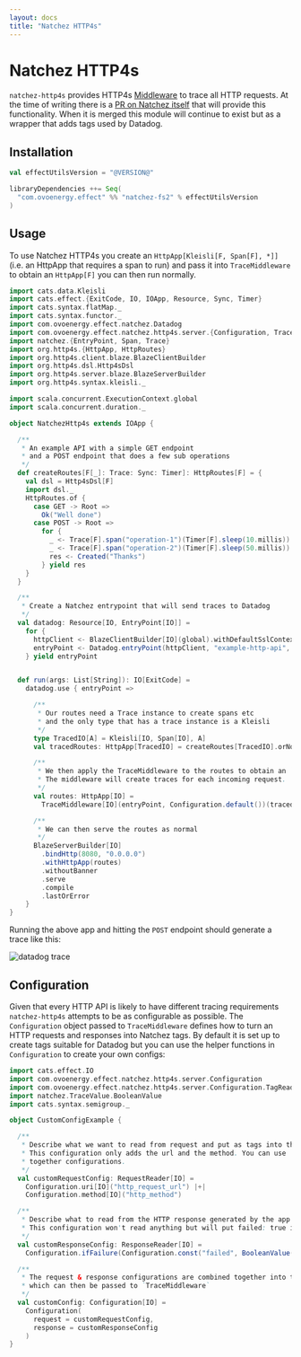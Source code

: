 ```yaml
---
layout: docs
title: "Natchez HTTP4s"
---
```


# Natchez HTTP4s

`natchez-http4s` provides HTTP4s [Middleware](https://http4s.org/v0.21/middleware/) to trace all HTTP requests.
At the time of writing there is a [PR on Natchez itself](https://github.com/tpolecat/natchez/pull/75) that will provide this functionality.
When it is merged this module will continue to exist but as a wrapper that adds tags used by Datadog.

## Installation

```scala
val effectUtilsVersion = "@VERSION@"

libraryDependencies ++= Seq(
  "com.ovoenergy.effect" %% "natchez-fs2" % effectUtilsVersion
)
```

## Usage

To use Natchez HTTP4s you create an `HttpApp[Kleisli[F, Span[F], *]]` (i.e. an HttpApp that requires a span to run)
and pass it into `TraceMiddleware` to obtain an `HttpApp[F]` you can then run normally.

```scala mdoc
import cats.data.Kleisli
import cats.effect.{ExitCode, IO, IOApp, Resource, Sync, Timer}
import cats.syntax.flatMap._
import cats.syntax.functor._
import com.ovoenergy.effect.natchez.Datadog
import com.ovoenergy.effect.natchez.http4s.server.{Configuration, TraceMiddleware}
import natchez.{EntryPoint, Span, Trace}
import org.http4s.{HttpApp, HttpRoutes}
import org.http4s.client.blaze.BlazeClientBuilder
import org.http4s.dsl.Http4sDsl
import org.http4s.server.blaze.BlazeServerBuilder
import org.http4s.syntax.kleisli._

import scala.concurrent.ExecutionContext.global
import scala.concurrent.duration._

object NatchezHttp4s extends IOApp {

  /**
   * An example API with a simple GET endpoint
   * and a POST endpoint that does a few sub operations
   */
  def createRoutes[F[_]: Trace: Sync: Timer]: HttpRoutes[F] = {
    val dsl = Http4sDsl[F]
    import dsl._
    HttpRoutes.of {
      case GET -> Root =>
        Ok("Well done")
      case POST -> Root =>
        for {
          _ <- Trace[F].span("operation-1")(Timer[F].sleep(10.millis))
          _ <- Trace[F].span("operation-2")(Timer[F].sleep(50.millis))
          res <- Created("Thanks")
        } yield res
    }
  }

  /**
   * Create a Natchez entrypoint that will send traces to Datadog
   */
  val datadog: Resource[IO, EntryPoint[IO]] =
    for {
      httpClient <- BlazeClientBuilder[IO](global).withDefaultSslContext.resource
      entryPoint <- Datadog.entryPoint(httpClient, "example-http-api", "default-resource")
    } yield entryPoint


  def run(args: List[String]): IO[ExitCode] =
    datadog.use { entryPoint =>

      /**
       * Our routes need a Trace instance to create spans etc
       * and the only type that has a trace instance is a Kleisli
       */
      type TracedIO[A] = Kleisli[IO, Span[IO], A]
      val tracedRoutes: HttpApp[TracedIO] = createRoutes[TracedIO].orNotFound

      /**
       * We then apply the TraceMiddleware to the routes to obtain an `HttpApp[IO]`.
       * The middleware will create traces for each incoming request.
       */
      val routes: HttpApp[IO] =
        TraceMiddleware[IO](entryPoint, Configuration.default())(tracedRoutes)

      /**
       * We can then serve the routes as normal
       */
      BlazeServerBuilder[IO]
        .bindHttp(8080, "0.0.0.0")
        .withHttpApp(routes)
        .withoutBanner
        .serve
        .compile
        .lastOrError
    }
}
```

Running the above app and hitting the `POST` endpoint should generate a trace like this:

![datadog trace]({{site.baseurl}}/img/example-http-trace.png)

## Configuration

Given that every HTTP API is likely to have different tracing requirements `natchez-http4s` attempts to be as configurable as possible.
The `Configuration` object passed to `TraceMiddleware` defines how to turn an HTTP requests and responses into Natchez tags. By default
it is set up to create tags suitable for Datadog but you can use the helper functions in `Configuration` to create your own configs:

```scala mdoc
import cats.effect.IO
import com.ovoenergy.effect.natchez.http4s.server.Configuration
import com.ovoenergy.effect.natchez.http4s.server.Configuration.TagReader._
import natchez.TraceValue.BooleanValue
import cats.syntax.semigroup._

object CustomConfigExample {

  /**
   * Describe what we want to read from request and put as tags into the span.
   * This configuration only adds the url and the method. You can use `|+|` to combine
   * together configurations.
   */
  val customRequestConfig: RequestReader[IO] =
    Configuration.uri[IO]("http_request_url") |+|
    Configuration.method[IO]("http_method")

  /**
   * Describe what to read from the HTTP response generated by the app and put into tags.
   * This configuration won't read anything but will put failed: true if the response is not a 2xx
   */
  val customResponseConfig: ResponseReader[IO] =
    Configuration.ifFailure(Configuration.const("failed", BooleanValue(true)))

  /**
   * The request & response configurations are combined together into this case class
   * which can then be passed to `TraceMiddleware`
   */
  val customConfig: Configuration[IO] =
    Configuration(
      request = customRequestConfig,
      response = customResponseConfig
    )
}
```

